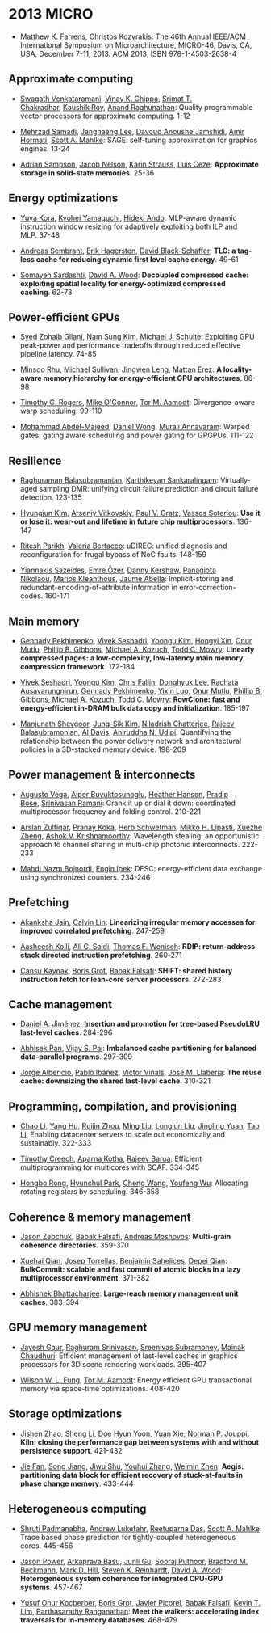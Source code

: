 # 2013 MICRO

- [Matthew K. Farrens](http://dblp2.uni-trier.de/pers/hd/f/Farrens:Matthew_K=), [Christos Kozyrakis](http://dblp2.uni-trier.de/pers/hd/k/Kozyrakis:Christos):
  The 46th Annual IEEE/ACM International Symposium on Microarchitecture, MICRO-46, Davis, CA, USA, December 7-11, 2013. ACM 2013, ISBN 978-1-4503-2638-4

## Approximate computing

- [Swagath Venkataramani](http://dblp2.uni-trier.de/pers/hd/v/Venkataramani:Swagath), [Vinay K. Chippa](http://dblp2.uni-trier.de/pers/hd/c/Chippa:Vinay_K=), [Srimat T. Chakradhar](http://dblp2.uni-trier.de/pers/hd/c/Chakradhar:Srimat_T=), [Kaushik Roy](http://dblp2.uni-trier.de/pers/hd/r/Roy_0001:Kaushik), [Anand Raghunathan](http://dblp2.uni-trier.de/pers/hd/r/Raghunathan:Anand):
  Quality programmable vector processors for approximate computing. 1-12

- [Mehrzad Samadi](http://dblp2.uni-trier.de/pers/hd/s/Samadi:Mehrzad), [Janghaeng Lee](http://dblp2.uni-trier.de/pers/hd/l/Lee:Janghaeng), [Davoud Anoushe Jamshidi](http://dblp2.uni-trier.de/pers/hd/j/Jamshidi:Davoud_Anoushe), [Amir Hormati](http://dblp2.uni-trier.de/pers/hd/h/Hormati:Amir), [Scott A. Mahlke](http://dblp2.uni-trier.de/pers/hd/m/Mahlke:Scott_A=):
  SAGE: self-tuning approximation for graphics engines. 13-24

- [Adrian Sampson](http://dblp2.uni-trier.de/pers/hd/s/Sampson:Adrian), [Jacob Nelson](http://dblp2.uni-trier.de/pers/hd/n/Nelson:Jacob), [Karin Strauss](http://dblp2.uni-trier.de/pers/hd/s/Strauss:Karin), [Luis Ceze](http://dblp2.uni-trier.de/pers/hd/c/Ceze:Luis):
  **Approximate storage in solid-state memories**. 25-36

## Energy optimizations

- [Yuya Kora](http://dblp2.uni-trier.de/pers/hd/k/Kora:Yuya), [Kyohei Yamaguchi](http://dblp2.uni-trier.de/pers/hd/y/Yamaguchi:Kyohei), [Hideki Ando](http://dblp2.uni-trier.de/pers/hd/a/Ando:Hideki):
  MLP-aware dynamic instruction window resizing for adaptively exploiting both ILP and MLP. 37-48

- [Andreas Sembrant](http://dblp2.uni-trier.de/pers/hd/s/Sembrant:Andreas), [Erik Hagersten](http://dblp2.uni-trier.de/pers/hd/h/Hagersten:Erik), [David Black-Schaffer](http://dblp2.uni-trier.de/pers/hd/b/Black=Schaffer:David):
  **TLC: a tag-less cache for reducing dynamic first level cache energy**. 49-61

- [Somayeh Sardashti](http://dblp2.uni-trier.de/pers/hd/s/Sardashti:Somayeh), [David A. Wood](http://dblp2.uni-trier.de/pers/hd/w/Wood:David_A=):
  **Decoupled compressed cache: exploiting spatial locality for energy-optimized compressed caching**. 62-73

## Power-efficient GPUs

- [Syed Zohaib Gilani](http://dblp2.uni-trier.de/pers/hd/g/Gilani:Syed_Zohaib), [Nam Sung Kim](http://dblp2.uni-trier.de/pers/hd/k/Kim:Nam_Sung), [Michael J. Schulte](http://dblp2.uni-trier.de/pers/hd/s/Schulte:Michael_J=):
  Exploiting GPU peak-power and performance tradeoffs through reduced effective pipeline latency. 74-85

- [Minsoo Rhu](http://dblp2.uni-trier.de/pers/hd/r/Rhu:Minsoo), [Michael Sullivan](http://dblp2.uni-trier.de/pers/hd/s/Sullivan:Michael), [Jingwen Leng](http://dblp2.uni-trier.de/pers/hd/l/Leng:Jingwen), [Mattan Erez](http://dblp2.uni-trier.de/pers/hd/e/Erez:Mattan):
  **A locality-aware memory hierarchy for energy-efficient GPU architectures**. 86-98

- [Timothy G. Rogers](http://dblp2.uni-trier.de/pers/hd/r/Rogers:Timothy_G=), [Mike O'Connor](http://dblp2.uni-trier.de/pers/hd/o/O=Connor:Mike), [Tor M. Aamodt](http://dblp2.uni-trier.de/pers/hd/a/Aamodt:Tor_M=):
  Divergence-aware warp scheduling. 99-110

- [Mohammad Abdel-Majeed](http://dblp2.uni-trier.de/pers/hd/a/Abdel=Majeed:Mohammad), [Daniel Wong](http://dblp2.uni-trier.de/pers/hd/w/Wong_0001:Daniel), [Murali Annavaram](http://dblp2.uni-trier.de/pers/hd/a/Annavaram:Murali):
  Warped gates: gating aware scheduling and power gating for GPGPUs. 111-122

## Resilience

- [Raghuraman Balasubramanian](http://dblp2.uni-trier.de/pers/hd/b/Balasubramanian:Raghuraman), [Karthikeyan Sankaralingam](http://dblp2.uni-trier.de/pers/hd/s/Sankaralingam:Karthikeyan):
  Virtually-aged sampling DMR: unifying circuit failure prediction and circuit failure detection. 123-135

- [Hyungjun Kim](http://dblp2.uni-trier.de/pers/hd/k/Kim:Hyungjun), [Arseniy Vitkovskiy](http://dblp2.uni-trier.de/pers/hd/v/Vitkovskiy:Arseniy), [Paul V. Gratz](http://dblp2.uni-trier.de/pers/hd/g/Gratz:Paul_V=), [Vassos Soteriou](http://dblp2.uni-trier.de/pers/hd/s/Soteriou:Vassos):
  **Use it or lose it: wear-out and lifetime in future chip multiprocessors**. 136-147

- [Ritesh Parikh](http://dblp2.uni-trier.de/pers/hd/p/Parikh:Ritesh), [Valeria Bertacco](http://dblp2.uni-trier.de/pers/hd/b/Bertacco:Valeria):
  uDIREC: unified diagnosis and reconfiguration for frugal bypass of NoC faults. 148-159

- [Yiannakis Sazeides](http://dblp2.uni-trier.de/pers/hd/s/Sazeides:Yiannakis), [Emre Özer](http://dblp2.uni-trier.de/pers/hd/=/=Ouml=zer:Emre), [Danny Kershaw](http://dblp2.uni-trier.de/pers/hd/k/Kershaw:Danny), [Panagiota Nikolaou](http://dblp2.uni-trier.de/pers/hd/n/Nikolaou:Panagiota), [Marios Kleanthous](http://dblp2.uni-trier.de/pers/hd/k/Kleanthous:Marios), [Jaume Abella](http://dblp2.uni-trier.de/pers/hd/a/Abella:Jaume):
  Implicit-storing and redundant-encoding-of-attribute information in error-correction-codes. 160-171

## Main memory

- [Gennady Pekhimenko](http://dblp2.uni-trier.de/pers/hd/p/Pekhimenko:Gennady), [Vivek Seshadri](http://dblp2.uni-trier.de/pers/hd/s/Seshadri:Vivek), [Yoongu Kim](http://dblp2.uni-trier.de/pers/hd/k/Kim:Yoongu), [Hongyi Xin](http://dblp2.uni-trier.de/pers/hd/x/Xin:Hongyi), [Onur Mutlu](http://dblp2.uni-trier.de/pers/hd/m/Mutlu:Onur), [Phillip B. Gibbons](http://dblp2.uni-trier.de/pers/hd/g/Gibbons:Phillip_B=), [Michael A. Kozuch](http://dblp2.uni-trier.de/pers/hd/k/Kozuch:Michael_A=), [Todd C. Mowry](http://dblp2.uni-trier.de/pers/hd/m/Mowry:Todd_C=):
  **Linearly compressed pages: a low-complexity, low-latency main memory compression framework**. 172-184

- [Vivek Seshadri](http://dblp2.uni-trier.de/pers/hd/s/Seshadri:Vivek), [Yoongu Kim](http://dblp2.uni-trier.de/pers/hd/k/Kim:Yoongu), [Chris Fallin](http://dblp2.uni-trier.de/pers/hd/f/Fallin:Chris), [Donghyuk Lee](http://dblp2.uni-trier.de/pers/hd/l/Lee:Donghyuk), [Rachata Ausavarungnirun](http://dblp2.uni-trier.de/pers/hd/a/Ausavarungnirun:Rachata), [Gennady Pekhimenko](http://dblp2.uni-trier.de/pers/hd/p/Pekhimenko:Gennady), [Yixin Luo](http://dblp2.uni-trier.de/pers/hd/l/Luo:Yixin), [Onur Mutlu](http://dblp2.uni-trier.de/pers/hd/m/Mutlu:Onur), [Phillip B. Gibbons](http://dblp2.uni-trier.de/pers/hd/g/Gibbons:Phillip_B=), [Michael A. Kozuch](http://dblp2.uni-trier.de/pers/hd/k/Kozuch:Michael_A=), [Todd C. Mowry](http://dblp2.uni-trier.de/pers/hd/m/Mowry:Todd_C=):
  **RowClone: fast and energy-efficient in-DRAM bulk data copy and initialization**. 185-197

- [Manjunath Shevgoor](http://dblp2.uni-trier.de/pers/hd/s/Shevgoor:Manjunath), [Jung-Sik Kim](http://dblp2.uni-trier.de/pers/hd/k/Kim:Jung=Sik), [Niladrish Chatterjee](http://dblp2.uni-trier.de/pers/hd/c/Chatterjee:Niladrish), [Rajeev Balasubramonian](http://dblp2.uni-trier.de/pers/hd/b/Balasubramonian:Rajeev), [Al Davis](http://dblp2.uni-trier.de/pers/hd/d/Davis:Al), [Aniruddha N. Udipi](http://dblp2.uni-trier.de/pers/hd/u/Udipi:Aniruddha_N=):
  Quantifying the relationship between the power delivery network and architectural policies in a 3D-stacked memory device. 198-209

## Power management & interconnects

- [Augusto Vega](http://dblp2.uni-trier.de/pers/hd/v/Vega:Augusto), [Alper Buyuktosunoglu](http://dblp2.uni-trier.de/pers/hd/b/Buyuktosunoglu:Alper), [Heather Hanson](http://dblp2.uni-trier.de/pers/hd/h/Hanson:Heather), [Pradip Bose](http://dblp2.uni-trier.de/pers/hd/b/Bose:Pradip), [Srinivasan Ramani](http://dblp2.uni-trier.de/pers/hd/r/Ramani:Srinivasan):
  Crank it up or dial it down: coordinated multiprocessor frequency and folding control. 210-221

- [Arslan Zulfiqar](http://dblp2.uni-trier.de/pers/hd/z/Zulfiqar:Arslan), [Pranay Koka](http://dblp2.uni-trier.de/pers/hd/k/Koka:Pranay), [Herb Schwetman](http://dblp2.uni-trier.de/pers/hd/s/Schwetman:Herb), [Mikko H. Lipasti](http://dblp2.uni-trier.de/pers/hd/l/Lipasti:Mikko_H=), [Xuezhe Zheng](http://dblp2.uni-trier.de/pers/hd/z/Zheng:Xuezhe), [Ashok V. Krishnamoorthy](http://dblp2.uni-trier.de/pers/hd/k/Krishnamoorthy:Ashok_V=):
  Wavelength stealing: an opportunistic approach to channel sharing in multi-chip photonic interconnects. 222-233

- [Mahdi Nazm Bojnordi](http://dblp2.uni-trier.de/pers/hd/b/Bojnordi:Mahdi_Nazm), [Engin Ipek](http://dblp2.uni-trier.de/pers/hd/i/Ipek:Engin):
  DESC: energy-efficient data exchange using synchronized counters. 234-246

## Prefetching

- [Akanksha Jain](http://dblp2.uni-trier.de/pers/hd/j/Jain:Akanksha), [Calvin Lin](http://dblp2.uni-trier.de/pers/hd/l/Lin:Calvin):
  **Linearizing irregular memory accesses for improved correlated prefetching**. 247-259

- [Aasheesh Kolli](http://dblp2.uni-trier.de/pers/hd/k/Kolli:Aasheesh), [Ali G. Saidi](http://dblp2.uni-trier.de/pers/hd/s/Saidi:Ali_G=), [Thomas F. Wenisch](http://dblp2.uni-trier.de/pers/hd/w/Wenisch:Thomas_F=):
  **RDIP: return-address-stack directed instruction prefetching**. 260-271

- [Cansu Kaynak](http://dblp2.uni-trier.de/pers/hd/k/Kaynak:Cansu), [Boris Grot](http://dblp2.uni-trier.de/pers/hd/g/Grot:Boris), [Babak Falsafi](http://dblp2.uni-trier.de/pers/hd/f/Falsafi:Babak):
  **SHIFT: shared history instruction fetch for lean-core server processors**. 272-283

## Cache management

- [Daniel A. Jiménez](http://dblp2.uni-trier.de/pers/hd/j/Jim=eacute=nez:Daniel_A=):
  **Insertion and promotion for tree-based PseudoLRU last-level caches**. 284-296

- [Abhisek Pan](http://dblp2.uni-trier.de/pers/hd/p/Pan:Abhisek), [Vijay S. Pai](http://dblp2.uni-trier.de/pers/hd/p/Pai:Vijay_S=):
  **Imbalanced cache partitioning for balanced data-parallel programs**. 297-309

- [Jorge Albericio](http://dblp2.uni-trier.de/pers/hd/a/Albericio:Jorge), [Pablo Ibáñez](http://dblp2.uni-trier.de/pers/hd/i/Ib=aacute==ntilde=ez:Pablo), [Víctor Viñals](http://dblp2.uni-trier.de/pers/hd/v/Vi=ntilde=als:V=iacute=ctor), [José M. Llabería](http://dblp2.uni-trier.de/pers/hd/l/Llaber=iacute=a:Jos=eacute=_M=):
  **The reuse cache: downsizing the shared last-level cache**. 310-321

## Programming, compilation, and provisioning

- [Chao Li](http://dblp2.uni-trier.de/pers/hd/l/Li:Chao), [Yang Hu](http://dblp2.uni-trier.de/pers/hd/h/Hu:Yang), [Ruijin Zhou](http://dblp2.uni-trier.de/pers/hd/z/Zhou:Ruijin), [Ming Liu](http://dblp2.uni-trier.de/pers/hd/l/Liu:Ming), [Longjun Liu](http://dblp2.uni-trier.de/pers/hd/l/Liu:Longjun), [Jingling Yuan](http://dblp2.uni-trier.de/pers/hd/y/Yuan:Jingling), [Tao Li](http://dblp2.uni-trier.de/pers/hd/l/Li:Tao):
  Enabling datacenter servers to scale out economically and sustainably. 322-333

- [Timothy Creech](http://dblp2.uni-trier.de/pers/hd/c/Creech:Timothy), [Aparna Kotha](http://dblp2.uni-trier.de/pers/hd/k/Kotha:Aparna), [Rajeev Barua](http://dblp2.uni-trier.de/pers/hd/b/Barua:Rajeev):
  Efficient multiprogramming for multicores with SCAF. 334-345

- [Hongbo Rong](http://dblp2.uni-trier.de/pers/hd/r/Rong:Hongbo), [Hyunchul Park](http://dblp2.uni-trier.de/pers/hd/p/Park:Hyunchul), [Cheng Wang](http://dblp2.uni-trier.de/pers/hd/w/Wang:Cheng), [Youfeng Wu](http://dblp2.uni-trier.de/pers/hd/w/Wu:Youfeng):
  Allocating rotating registers by scheduling. 346-358

## Coherence & memory management

- [Jason Zebchuk](http://dblp2.uni-trier.de/pers/hd/z/Zebchuk:Jason), [Babak Falsafi](http://dblp2.uni-trier.de/pers/hd/f/Falsafi:Babak), [Andreas Moshovos](http://dblp2.uni-trier.de/pers/hd/m/Moshovos:Andreas):
  **Multi-grain coherence directories**. 359-370

- [Xuehai Qian](http://dblp2.uni-trier.de/pers/hd/q/Qian:Xuehai), [Josep Torrellas](http://dblp2.uni-trier.de/pers/hd/t/Torrellas:Josep), [Benjamin Sahelices](http://dblp2.uni-trier.de/pers/hd/s/Sahelices:Benjamin), [Depei Qian](http://dblp2.uni-trier.de/pers/hd/q/Qian:Depei):
  **BulkCommit: scalable and fast commit of atomic blocks in a lazy multiprocessor environment**. 371-382

- [Abhishek Bhattacharjee](http://dblp2.uni-trier.de/pers/hd/b/Bhattacharjee:Abhishek):
  **Large-reach memory management unit caches**. 383-394

## GPU memory management

- [Jayesh Gaur](http://dblp2.uni-trier.de/pers/hd/g/Gaur:Jayesh), [Raghuram Srinivasan](http://dblp2.uni-trier.de/pers/hd/s/Srinivasan:Raghuram), [Sreenivas Subramoney](http://dblp2.uni-trier.de/pers/hd/s/Subramoney:Sreenivas), [Mainak Chaudhuri](http://dblp2.uni-trier.de/pers/hd/c/Chaudhuri:Mainak):
  Efficient management of last-level caches in graphics processors for 3D scene rendering workloads. 395-407

- [Wilson W. L. Fung](http://dblp2.uni-trier.de/pers/hd/f/Fung:Wilson_W=_L=), [Tor M. Aamodt](http://dblp2.uni-trier.de/pers/hd/a/Aamodt:Tor_M=):
  Energy efficient GPU transactional memory via space-time optimizations. 408-420

## Storage optimizations

- [Jishen Zhao](http://dblp2.uni-trier.de/pers/hd/z/Zhao:Jishen), [Sheng Li](http://dblp2.uni-trier.de/pers/hd/l/Li:Sheng), [Doe Hyun Yoon](http://dblp2.uni-trier.de/pers/hd/y/Yoon:Doe_Hyun), [Yuan Xie](http://dblp2.uni-trier.de/pers/hd/x/Xie_0001:Yuan), [Norman P. Jouppi](http://dblp2.uni-trier.de/pers/hd/j/Jouppi:Norman_P=):
  **Kiln: closing the performance gap between systems with and without persistence support**. 421-432

- [Jie Fan](http://dblp2.uni-trier.de/pers/hd/f/Fan:Jie), [Song Jiang](http://dblp2.uni-trier.de/pers/hd/j/Jiang:Song), [Jiwu Shu](http://dblp2.uni-trier.de/pers/hd/s/Shu:Jiwu), [Youhui Zhang](http://dblp2.uni-trier.de/pers/hd/z/Zhang:Youhui), [Weimin Zhen](http://dblp2.uni-trier.de/pers/hd/z/Zhen:Weimin):
  **Aegis: partitioning data block for efficient recovery of stuck-at-faults in phase change memory**. 433-444

## Heterogeneous computing

- [Shruti Padmanabha](http://dblp2.uni-trier.de/pers/hd/p/Padmanabha:Shruti), [Andrew Lukefahr](http://dblp2.uni-trier.de/pers/hd/l/Lukefahr:Andrew), [Reetuparna Das](http://dblp2.uni-trier.de/pers/hd/d/Das:Reetuparna), [Scott A. Mahlke](http://dblp2.uni-trier.de/pers/hd/m/Mahlke:Scott_A=):
  Trace based phase prediction for tightly-coupled heterogeneous cores. 445-456

- [Jason Power](http://dblp2.uni-trier.de/pers/hd/p/Power:Jason), [Arkaprava Basu](http://dblp2.uni-trier.de/pers/hd/b/Basu:Arkaprava), [Junli Gu](http://dblp2.uni-trier.de/pers/hd/g/Gu:Junli), [Sooraj Puthoor](http://dblp2.uni-trier.de/pers/hd/p/Puthoor:Sooraj), [Bradford M. Beckmann](http://dblp2.uni-trier.de/pers/hd/b/Beckmann:Bradford_M=), [Mark D. Hill](http://dblp2.uni-trier.de/pers/hd/h/Hill:Mark_D=), [Steven K. Reinhardt](http://dblp2.uni-trier.de/pers/hd/r/Reinhardt:Steven_K=), [David A. Wood](http://dblp2.uni-trier.de/pers/hd/w/Wood:David_A=):
  **Heterogeneous system coherence for integrated CPU-GPU systems**. 457-467

- [Yusuf Onur Koçberber](http://dblp2.uni-trier.de/pers/hd/k/Ko=ccedil=berber:Yusuf_Onur), [Boris Grot](http://dblp2.uni-trier.de/pers/hd/g/Grot:Boris), [Javier Picorel](http://dblp2.uni-trier.de/pers/hd/p/Picorel:Javier), [Babak Falsafi](http://dblp2.uni-trier.de/pers/hd/f/Falsafi:Babak), [Kevin T. Lim](http://dblp2.uni-trier.de/pers/hd/l/Lim:Kevin_T=), [Parthasarathy Ranganathan](http://dblp2.uni-trier.de/pers/hd/r/Ranganathan:Parthasarathy):
  **Meet the walkers: accelerating index traversals for in-memory databases**. 468-479